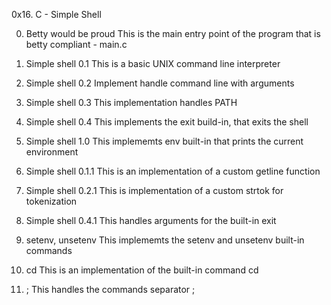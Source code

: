 0x16. C - Simple Shell

0. Betty would be proud
This is the main entry point of the program that is betty compliant - main.c

1. Simple shell 0.1
This is a basic UNIX command line interpreter

2. Simple shell 0.2
Implement handle command line with arguments

3. Simple shell 0.3
This implementation handles PATH

4. Simple shell 0.4
This implements the exit build-in, that exits the shell

5. Simple shell 1.0
This implememts env built-in that prints the current environment

6. Simple shell 0.1.1
This is an implementation of a custom getline function

7. Simple shell 0.2.1
This is implementation of a custom strtok for tokenization

8. Simple shell 0.4.1
This handles arguments for the built-in exit

9. setenv, unsetenv
This implememts the setenv and unsetenv built-in commands

10. cd
This is an implementation of the built-in command cd

11. ;
This handles the commands separator ;
